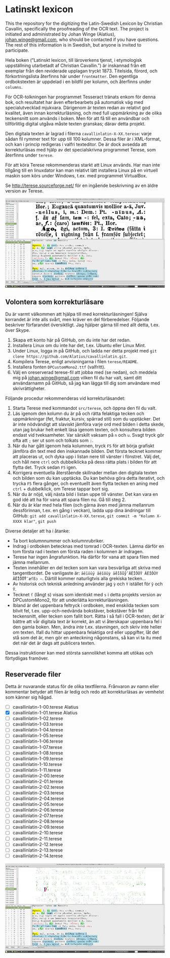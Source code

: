 # Latinskt lexicon

This the repository for the digitizing the Latin-Swedish Lexicon by Christian Cavallin, specifically the proofreading of the OCR text. The project is initiated and administrated by Johan Winge (Alatius), johan.winge@gmail.com, who should be contacted if you have questions. The rest of this information is in Swedish, but anyone is invited to participate.

Hela boken (”Latinskt lexicon, till läroverkens tjenst, i etymologisk uppställning utarbetadt af Christian Cavallin.”) är inskannad från ett exemplar från den reviderade upplagan tryckt 1873. Titelsida, förord, och förkortningslista återfinns här under `frontmatter`. Den egentliga ordbokstexten är uppdelad i en bildfil per kolumn, och återfinns under `columns`.

För OCR-tolkningen har programmet Tesseract tränats enkom för denna bok, och resultatet har även efterbearbets på automatisk väg med specialutvecklad mjukvara. Därigenom är texten redan av relativt god kvalitet, även innan korrekturläsning, och med full uppmärkning av de olika teckensnitt som används i boken. Men för att få till en användbar och tillförlitlig digital utgåva måste texten granskas; därav detta projekt.

Den digitala texten är lagrad i filerna `cavallinlatin-X-XX.terese`: varje sådan fil rymmer text för upp till 100 kolumner. Dessa filer är i XML-format, och kan i princip redigeras i valfri texteditor. De är dock avsedda att korrekturläsas med hjälp av det specialskrivna programmet Terese, som återfinns under `terese`.

För att köra Terese rekommenderas starkt att Linux används. Har man inte tillgång till en linuxdator kan man relativt lätt installera Linux på en virtuell maskin som körs under Windows, t.ex. med programmet VirtualBox.

Se http://terese.sourceforge.net/ för en ingående beskrivning av en äldre version av Terese.

![Terese in action](exempel1.png)

## Volontera som korrekturläsare

Du är varmt välkommen att hjälpa till med korrekturläsningen! Själva korrandet är inte alls svårt, men kräver en del förberedelser. Följande beskriver förfarandet översiktligt. Jag hjälper gärna till med allt detta, t.ex. över Skype.

1. Skapa ett konto här på GitHub, om du inte har det redan.
2. Installera Linux om du inte har det, t.ex. Ubuntu eller Linux Mint.
3. Under Linux, logga in på GitHub, och ladda ner detta projekt med `git clone https://github.com/Alatius/cavallinlatin.git`.
4. Kompilera Terese, enligt anvisningarna i filen `terese/README`.
5. Installera fonten `DPCustomMono2.ttf` (valfritt).
6. Välj en oreserverad terese-fil att jobba med (se nedan), och meddela mig på johan.winge@gmail.com vilken fil du har valt, samt ditt användarnamn på GitHub, så jag kan lägga till dig som användare med skrivrättigheter.

Följande procedur rekommenderas vid korrekturläsandet:

1. Starta Terese med kommandot `src/terese`, och öppna den fil du valt.
2. Läs igenom den kolumn du är på och rätta felaktiga tecken och uppmärkningar (fet, fraktur, kursiv, spärrad stil) som du upptäcker. Det är inte nödvändigt att slaviskt jämföra varje ord med bilden i detta skede, utan jag brukar helt enkelt läsa igenom texten, och konsultera bilden endast vid tveksamheter. Var särskilt vaksam på `n` och `u`. Svagt tryck gör ofta att `;` ser ut som och tolkats som `:`.
3. När du har gått igenom hela kolumnen, tryck `F5` för att börja grafiskt jämföra din text med den inskannade bilden. Det första tecknet kommer att placeras ut, och dyka upp i listan nere till vänster i fönstret. Välj det, och håll nere `ctrl` och dubbelklicka på dess rätta plats i bilden för att flytta det. Tryck sedan `F5` igen.
4. Korrigera eventuella återstående skillnader mellan den digitala texten och bilden som du kan upptäcka. Du kan behöva göra detta iterativt, och trycka `F5` flera gånger, och eventuellt även flytta tecken en aning med `ctrl` + dubbelklick, om Terese tappar bort sig.
5. När du är nöjd, välj nästa bild i listan uppe till vänster. Det kan vara en god idé att ha för vana att spara filen nu. Gå till steg 2.
6. När du är klar med hela filen (och gärna även med jämna mellanrum dessförinnan, t.ex. en gång i veckan), ladda upp dina ändringar till GitHub:
`git add cavallinlatin-X-XX.terese`,
`git commit -m "Kolumn X-XXXX klar"`,
`git push`

Diverse detaljer att ha i åtanke:

* Ta bort kolumnnummer och kolumnrubriker.
* Indrag i ordboken betecknas med tomrad i OCR-texten. Lämna därför en tom första rad i texten om första raden i kolumnen är indragen.
* Terese har ingen ångrafunktion. Ha därför för vana att spara filen med jämna mellanrum.
* Texten innehåller en del tecken som kan vara besvärliga att skriva med tangentbordet. De vanligaste är: `āēīōūȳ ăĕĭŏŭỳ ā̆ē̆ī̆ō̆ū̆ȳ̆ ĀĒĪŌŪȲ ĂĔĬŎŬỲ Ā̆Ē̆Ī̆Ō̆Ū̆Ȳ̆ æſßɔ —`. Därtill kommer naturligtvis alla grekiska tecken...
* Av historisk och teknisk anledning använder jag `ỳ` och `Ỳ` istället för `y̆` och `Y̆`.
* Tecknet `ſ` (långt s) visas som identiskt med `s` i detta projekts version av DPCustomMono2, för att underlätta korrekturläsningen.
* Ibland är det uppenbara feltryck i ordboken, med enskilda tecken som blivit fel, t.ex. upp-och-nedvända bokstäver, bokstäver från fel teckensnitt, eller tecken som fallit bort. Rätta i så fall i OCR-texten; det är bättre att vår digitala text är korrekt, än att vi återskapar uppenbara fel i den gamla boken. Men, ändra _inte_ t.ex. stavningen, och skriv inte heller om texten. Ifall du hittar uppenbara felaktiga ord eller uppgifter, låt det stå som det är, men gör en anteckning någonstans, så kan vi ta itu med det när det är dags att publicera texten. 

Dessa instruktioner kan med största sannolikhet komma att utökas och förtydligas framöver.

## Reserverade filer

Detta är nuvarande status för de olika textfilerna. Frånvaron av namn eller kommentar betyder att filen är ledig och redo att korrekturläsas av vemhelst som känner sig hågad.

- [ ] cavallinlatin-1-00.terese Alatius
- [x] cavallinlatin-1-01.terese Alatius
- [ ] cavallinlatin-1-02.terese
- [ ] cavallinlatin-1-03.terese
- [ ] cavallinlatin-1-04.terese
- [ ] cavallinlatin-1-05.terese
- [ ] cavallinlatin-1-06.terese
- [ ] cavallinlatin-1-07.terese
- [ ] cavallinlatin-1-08.terese
- [ ] cavallinlatin-1-09.terese
- [ ] cavallinlatin-1-10.terese
- [ ] cavallinlatin-1-11.terese
- [ ] cavallinlatin-2-00.terese
- [ ] cavallinlatin-2-01.terese
- [ ] cavallinlatin-2-02.terese
- [ ] cavallinlatin-2-03.terese
- [ ] cavallinlatin-2-04.terese
- [ ] cavallinlatin-2-05.terese
- [ ] cavallinlatin-2-06.terese
- [ ] cavallinlatin-2-07.terese
- [ ] cavallinlatin-2-08.terese
- [ ] cavallinlatin-2-09.terese
- [ ] cavallinlatin-2-10.terese
- [ ] cavallinlatin-2-11.terese
- [ ] cavallinlatin-2-12.terese
- [ ] cavallinlatin-2-13.terese
- [ ] cavallinlatin-2-14.terese

![Two errors identified](exempel2.png)

